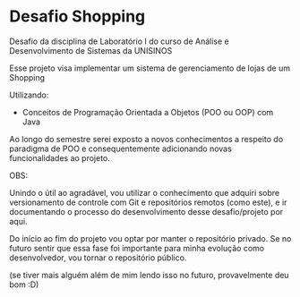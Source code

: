 # Desafio Shopping
Desafio da disciplina de Laboratório I do curso de Análise e Desenvolvimento de Sistemas da UNISINOS

Esse projeto visa implementar um sistema de gerenciamento de lojas de um Shopping

Utilizando:

- Conceitos de Programação Orientada a Objetos (POO ou OOP) com Java

Ao longo do semestre serei exposto a novos conhecimentos a respeito do paradigma de POO e consequentemente adicionando novas funcionalidades ao projeto.


OBS:

Unindo o útil ao agradável, vou utilizar o conhecimento que adquiri sobre versionamento de controle com Git e repositórios remotos (como este), e ir documentando o processo do desenvolvimento desse desafio/projeto por aqui. 

Do início ao fim do projeto vou optar por manter o repositório privado. Se no futuro sentir que essa fase foi importante para minha evolução como desenvolvedor, vou tornar o repositório público.

(se tiver mais alguém além de mim lendo isso no futuro, provavelmente deu bom :D)